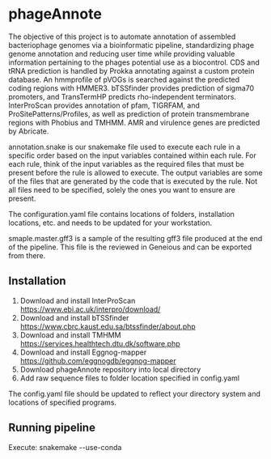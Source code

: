 # phageAnnote

The objective of this project is to automate annotation of assembled bacteriophage genomes via a bioinformatic pipeline, standardizing phage genome annotation and reducing user time while providing valuable information pertaining to the phages potential use as a biocontrol. CDS and tRNA prediction is handled by Prokka annotating against a custom protein database. An hmmprofile of pVOGs is searched against the predicted coding regions with HMMER3. bTSSfinder provides prediction of sigma70 promoters, and TransTermHP predicts rho-independent terminators. InterProScan provides annotation of pfam, TIGRFAM, and ProSitePatterns/Profiles, as well as prediction of protein transmembrane regions with Phobius and TMHMM. AMR and virulence genes are predicted by Abricate.

annotation.snake is our snakemake file used to execute each rule in a specific order based on the input variables contained within each rule.
For each rule, think of the input variables as the required files that must be present before the rule is allowed to execute. The output variables are some of the files that are generated by the code that is executed by the rule. Not all files need to be specified, solely the ones you want to ensure are present.

The configuration.yaml file contains locations of folders, installation locations, etc. and needs to be updated for your workstation.

smaple.master.gff3 is a sample of the resulting gff3 file produced at the end of the pipeline. This file is the reviewed in Geneious and can be exported from there. 

## Installation

1. Download and install InterProScan https://www.ebi.ac.uk/interpro/download/
2. Download and install bTSSfinder https://www.cbrc.kaust.edu.sa/btssfinder/about.php
3. Download and install TMHMM https://services.healthtech.dtu.dk/software.php
4. Download and install Eggnog-mapper https://github.com/eggnogdb/eggnog-mapper
5. Download phageAnnote repository into local directory
6. Add raw sequence files to folder location specified in config.yaml

The config.yaml file should be updated to reflect your directory system and locations of specified programs.

## Running pipeline

Execute: snakemake --use-conda
